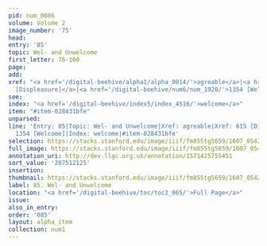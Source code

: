```yaml
---
pid: num_0086
volume: Volume 2
image_number: '75'
head:
entry: '85'
topic: Wel- and Unwelcome
first_letter: 76-100
page:
add:
xref: "<a href='/digital-beehive/alpha1/alpha_0014/'>agreable</a>|<a href='/digital-beehive/num3/num_0822/'>615
  [Displeasure]</a>|<a href='/digital-beehive/num6/num_1920/'>1354 [Welcome]</a>"
see:
index: "<a href='/digital-beehive/index5/index_4516/'>welcome</a>"
item: "#item-028431bfe"
unparsed:
line: 'Entry: 85|Topic: Wel- and Unwelcome|Xref: agreable|Xref: 615 [Displeasure]|Xref:
  1354 [Welcome]|Index: welcome|#item-028431bfe'
selection: https://stacks.stanford.edu/image/iiif/fm855tg5659/1607_0542/267,2125,3056,561/full/0/default.jpg
full_image: https://stacks.stanford.edu/image/iiif/fm855tg5659/1607_0542/full/full/0/default.jpg
annotation_uri: http://dev.llgc.org.uk/annotation/1571425755451
sort_value: '207512125'
insertion:
thumbnail: https://stacks.stanford.edu/image/iiif/fm855tg5659/1607_0542/267,2125,600,180/250,/0/default.jpg
label: 85. Wel- and Unwelcome
location: "<a href='/digital-beehive/toc/toc2_065/'>Full Page</a>"
issue:
also_in_entry:
order: '085'
layout: alpha_item
collection: num1
---
```

